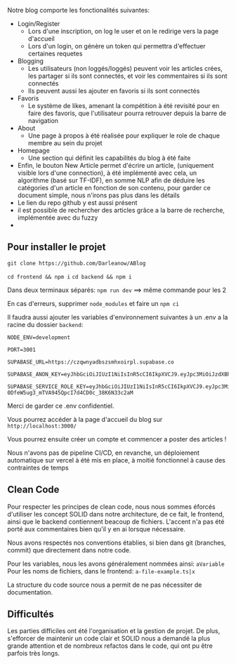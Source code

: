 Notre blog comporte les fonctionalités suivantes:
- Login/Register
	- Lors d'une inscription, on log le user et on le redirige vers la page d'accueil
	- Lors d'un login, on génère un token qui permettra d'effectuer certaines requetes
- Blogging
	- Les utilisateurs (non loggés/loggés) peuvent voir les articles crées, les partager si ils sont connectés, et voir les commentaires si ils sont connectés
	- Ils peuvent aussi les ajouter en favoris si ils sont connectés
- Favoris
	- Le système de likes, amenant la compétition à été revisité pour en faire des favoris, que l'utilisateur pourra retrouver depuis la barre de navigation
- About
	- Une page à propos à été réalisée pour expliquer le role de chaque membre au sein du projet
- Homepage
	- Une section qui définit les capabilités du blog à été faite
- Enfin, le bouton New Article permet d'écrire un article, (uniquement visible lors d'une connection), à été implémenté avec cela, un algorithme (basé sur TF-IDF), en somme NLP afin de déduire les catégories d'un article en fonction de son contenu, pour garder ce document simple, nous n'irons pas plus dans les détails
- Le lien du repo github y est aussi présent
- il est possible de rechercher des articles grâce a la barre de recherche, implémentée avec du fuzzy
- 
## Pour installer le projet

`git clone https://github.com/Darleanow/ABlog`

`cd frontend && npm i`
`cd backend && npm i`

Dans deux terminaux séparés:
`npm run dev` ==> même commande pour les 2

En cas d'erreurs, supprimer `node_modules` et faire un `npm ci`

Il faudra aussi ajouter les variables d'environnement suivantes à un .env a la racine du dossier `backend`:

```dotenv
NODE_ENV=development

PORT=3001

SUPABASE_URL=https://czqwnyadbszsmhxoirpl.supabase.co

SUPABASE_ANON_KEY=eyJhbGciOiJIUzI1NiIsInR5cCI6IkpXVCJ9.eyJpc3MiOiJzdXBhYmFzZSIsInJlZiI6ImN6cXdueWFkYnN6c21oeG9pcnBsIiwicm9sZSI6ImFub24iLCJpYXQiOjE3MzY3NTY5NjMsImV4cCI6MjA1MjMzMjk2M30.OvupeclCtgK1ZShzTABoJcAIcDQCIOPThVQJW0s5sNo

SUPABASE_SERVICE_ROLE_KEY=eyJhbGciOiJIUzI1NiIsInR5cCI6IkpXVCJ9.eyJpc3MiOiJzdXBhYmFzZSIsInJlZiI6ImN6cXdueWFkYnN6c21oeG9pcnBsIiwicm9sZSI6InNlcnZpY2Vfcm9sZSIsImlhdCI6MTczNjc1Njk2MywiZXhwIjoyMDUyMzMyOTYzfQ.7F-0DfeW5ug3_mTVA945QpcI7d4CD0c_38K6N33c2aM
```

Merci de garder ce .env confidentiel.

Vous pourrez accéder à la page d'accueil du blog sur `http://localhost:3000/`

Vous pourrez ensuite créer un compte et commencer a poster des articles !

Nous n'avons pas de pipeline CI/CD, en revanche, un déploiement automatique sur vercel à été mis en place, à moitié fonctionnel à cause des contraintes de temps

## Clean Code

Pour respecter les principes de clean code, nous nous sommes éforcés d'utiliser les concept SOLID dans notre architecture, de ce fait, le frontend, ainsi que le backend contiennent beacoup de fichiers.
L'accent n'a pas été porté aux commentaires bien qu'il y en ai lorsque nécessaire.

Nous avons respectés nos conventions établies, si bien dans git (branches, commit) que directement dans notre code.

Pour les variables, nous les avons généralement nommées ainsi: `aVariable`
Pour les noms de fichiers, dans le frontend: `a-file-example.ts|x`

La structure du code source nous a permit de ne pas nécessiter de documentation.

## Difficultés

Les parties difficiles ont été l'organisation et la gestion de projet.
De plus, s'efforcer de maintenir un code clair et SOLID nous a demandé la plus grande attention et de nombreux refactos dans le code, qui ont pu être parfois très longs.
